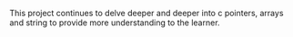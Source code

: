 This project continues to delve deeper and deeper into c pointers, arrays and string to provide more understanding to the learner.
